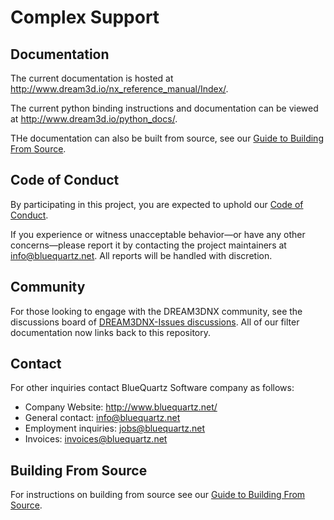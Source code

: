 # Complex Support #

## Documentation ##

The current documentation is hosted at <http://www.dream3d.io/nx_reference_manual/Index/>.

The current python binding instructions and documentation can be viewed at <http://www.dream3d.io/python_docs/>.

THe documentation can also be built from source, see our [Guide to Building From Source](https://github.com/BlueQuartzSoftware/complex/blob/develop/docs/Build_From_Source.md#building-the-documentation).

## Code of Conduct ##

By participating in this project, you are expected to uphold our [Code of Conduct](/CODE_OF_CONDUCT.md).

If you experience or witness unacceptable behavior—or have any other concerns—please report it by contacting the project maintainers at <info@bluequartz.net>. All reports will be handled with discretion.

## Community ##

For those looking to engage with the DREAM3DNX community, see the discussions board of [DREAM3DNX-Issues discussions](https://github.com/BlueQuartzSoftware/DREAM3DNX-Issues/discussions). All of our filter documentation now links back to this repository.

## Contact ##

For other inquiries contact BlueQuartz Software company as follows:

- Company Website: <http://www.bluequartz.net/>
- General contact: <info@bluequartz.net>
- Employment inquiries: <jobs@bluequartz.net>
- Invoices: <invoices@bluequartz.net>

## Building From Source ##

For instructions on building from source see our [Guide to Building From Source](/docs/Build_From_Source.md).
